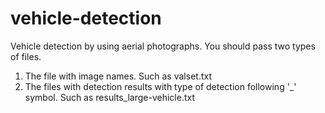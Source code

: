 # vehicle-detection
Vehicle detection by using aerial photographs.
You should pass two types of files. 
1) The file with image names. Such as valset.txt
2) The files with detection results with type of detection following '_' symbol. Such as results_large-vehicle.txt
